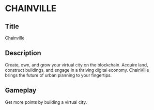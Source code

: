 # CHAINVILLE

## Title

Chainville

## Description
Create, own, and grow your virtual city on the blockchain. Acquire land, construct buildings, and engage in a thriving digital economy. ChainVille brings the future of urban planning to your fingertips.

## Gameplay

Get more points by building a virtual city.

